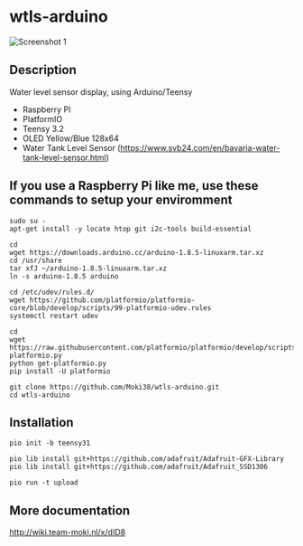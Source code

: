 # wtls-arduino

![Screenshot 1](http://wiki.team-moki.nl/download/attachments/16547884/IMG_0624.jpg?version=1&modificationDate=1514731941631&api=v2)

## Description

Water level sensor display, using Arduino/Teensy

- Raspberry PI
- PlatformIO
- Teensy 3.2
- OLED Yellow/Blue 128x64
- Water Tank Level Sensor (https://www.svb24.com/en/bavaria-water-tank-level-sensor.html)

## If you use a Raspberry Pi like me, use these commands to setup your enviromment
```console
sudo su -
apt-get install -y locate htop git i2c-tools build-essential

cd 
wget https://downloads.arduino.cc/arduino-1.8.5-linuxarm.tar.xz 
cd /usr/share 
tar xfJ ~/arduino-1.8.5-linuxarm.tar.xz 
ln -s arduino-1.8.5 arduino

cd /etc/udev/rules.d/ 
wget https://github.com/platformio/platformio-core/blob/develop/scripts/99-platformio-udev.rules 
systemctl restart udev 

cd 
wget https://raw.githubusercontent.com/platformio/platformio/develop/scripts/get-platformio.py 
python get-platformio.py
pip install -U platformio 

git clone https://github.com/Moki38/wtls-arduino.git
cd wtls-arduino
```

## Installation
```console
pio init -b teensy31

pio lib install git+https://github.com/adafruit/Adafruit-GFX-Library
pio lib install git+https://github.com/adafruit/Adafruit_SSD1306

pio run -t upload
```

## More documentation
http://wiki.team-moki.nl/x/dID8

